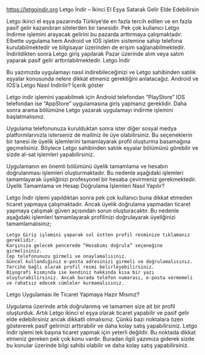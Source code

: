 https://letgoindir.org
Letgo İndir – İkinci El Eşya Satarak Gelir Elde Edebilirsin

Letgo ikinci el eşya pazarında Türkiye’de en fazla tercih edilen ve en fazla pasif gelir kazandıran sitelerden bir tanesidir. Pek çok kullanıcı Letgo İndirme işlemini arayacak gelirini bu pazarda arttırmaya çalışmaktadır. Elbette uygulama hem Android ve IOS işletim sistemine sahip telefona kurulabilmektedir ve bilgisayar üzerinden de erişim sağlanabilmektedir. İndirildikten sonra Letgo giriş yapılarak Pazar üzerinde alım veya satım yaparak pasif gelir arttırılabilmektedir.
Letgo İndir

Bu yazımızda uygulamayı nasıl indirebileceğinizi ve Letgo sahibinden satılık eşyalar konusunda nelere dikkat etmeniz gerektiğini anlatacağız.
Android ve IOS’a Letgo Nasıl İndirilir?
İçerik göster

Letgo indir işlemini yapabilmek için Android telefondan “PlayStore” IOS telefondan ise “AppStore” uygulamasına giriş yapmanız gereklidir. Daha sonra arama bölümüne Letgo yazarak uygulamayı indirme işlemini başlatmalısınız.

Uygulama telefonunuza kurulduktan sonra ister diğer sosyal medya platformlarınızla isterseniz de mailiniz ile üye olabilirsiniz. Bu seçeneklerin bir tanesi ile üyelik işlemlerini tamamlayarak profil oluşturma basamağına geçmelisiniz. Böylece Letgo sahibinden satılık eşyalar bölümünü görebilir ve sizde al-sat işlemleri yapabilirsiniz.

Uygulamanın en önemli bölümünü üyelik tamamlama ve hesabın doğrulanması işlemleri oluşturmaktadır. Bu nedenle aşağıdaki işlemleri tamamlayarak üyeliğinizi profesyonel bir hesaba çevirmeniz gerekmektedir.
Üyelik Tamamlama ve Hesap Doğrulama İşlemleri Nasıl Yapılır?

Letgo İndir işlemi yapıldıktan sonra pek çok kullanıcı buna dikkat etmeden ticaret yapmaya çalışmaktadır. Ancak üyelik doğrulama yapmadan ticaret yapmaya çalışmak güven açısından sorun oluşturacaktır. Bu nedenle aşağıdaki işlemleri tamamlayarak profilinizi doğrulayarak üyeliğinizi tamamlamalısınız;

    Letgo Giriş işlemini yaparak sol üstten profil resminize tıklamanız gereklidir.
    Karşınıza gelecek pencerede “Hesabımı doğrula” seçeneğine girmelisiniz.
    Cep telefonunuzu girmeli ve onaylamalısınız.
    Güncel kullandığınız e-posta adresinizi girmeli ve doğrulamalısınız.
    Tercihe bağlı olarak profil resmi belirleyebilirsiniz.
    Biyografi kısmında ise kendiniz hakkında kısa bir yazı oluşturabilirsiniz. Ancak burada telefon numarası, e-posta vermemeli ve rahatsız edecek cümleler kurmamalısınız.

Letgo Uygulaması ile Ticaret Yapmaya Hazır Mısınız?

Uygulama üzerinde artık doğrulanmış ve tamamen size ait bir profil oluşturduk. Artık Letgo ikinci el eşya olarak ticaret yapabilir ve pasif gelir elde edebilirsiniz ancak dikkatli olmalısınız. Çünkü bazı noktalara özen göstererek pasif gelirinizi arttırabilir ve daha kolay satış yapabilirsiniz. Letgo İndir işlemi tek başına ticaret yapmak için yeterli değildir. Bu noktada dikkat etmeniz gereken pek çok konu vardır. Buradan ilgili yazımıza giderek sizde bu konular üzerinde bilgi sahibi olabilir ve daha kolay satış yapabilirsiniz.
